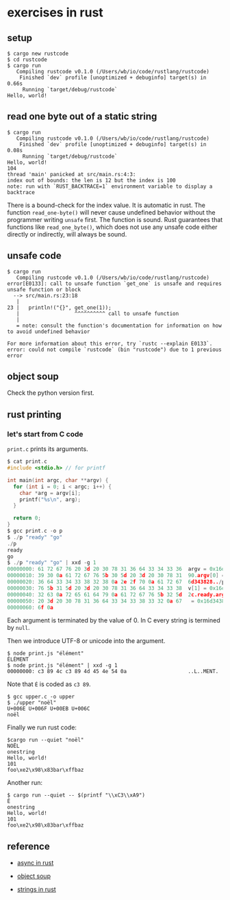 # exercises in rust

## setup

```
$ cargo new rustcode
$ cd rustcode
$ cargo run
   Compiling rustcode v0.1.0 (/Users/wb/io/code/rustlang/rustcode)
    Finished `dev` profile [unoptimized + debuginfo] target(s) in 0.66s
     Running `target/debug/rustcode`
Hello, world!
```

## read one byte out of a static string

```
$ cargo run
   Compiling rustcode v0.1.0 (/Users/wb/io/code/rustlang/rustcode)
    Finished `dev` profile [unoptimized + debuginfo] target(s) in 0.08s
     Running `target/debug/rustcode`
Hello, world!
104
thread 'main' panicked at src/main.rs:4:3:
index out of bounds: the len is 12 but the index is 100
note: run with `RUST_BACKTRACE=1` environment variable to display a backtrace
```

There is a bound-check for the index value. It is automatic in rust. The function ```read_one-byte()``` will never cause undefined behavior without the programmer writing ```unsafe``` first. The function is sound. Rust guarantees that functions like ```read_one_byte()```, which does not use any unsafe code either directly or indirectly, will always be sound.

## unsafe code

```
$ cargo run
   Compiling rustcode v0.1.0 (/Users/wb/io/code/rustlang/rustcode)
error[E0133]: call to unsafe function `get_one` is unsafe and requires unsafe function or block
  --> src/main.rs:23:18
   |
23 |   println!("{}", get_one(1));
   |                  ^^^^^^^^^^ call to unsafe function
   |
   = note: consult the function's documentation for information on how to avoid undefined behavior

For more information about this error, try `rustc --explain E0133`.
error: could not compile `rustcode` (bin "rustcode") due to 1 previous error
```

## object soup

Check the python version first.

## rust printing

### let's start from C code

```print.c``` prints its arguments.

```c
$ cat print.c 
#include <stdio.h> // for printf

int main(int argc, char **argv) {
  for (int i = 0; i < argc; i++) {
    char *arg = argv[i];
    printf("%s\n", arg);
  }

  return 0;
}
$ gcc print.c -o p
$ ./p "ready" "go"
./p
ready
go
$ ./p "ready" "go" | xxd -g 1
00000000: 61 72 67 76 20 3d 20 30 78 31 36 64 33 34 33 36  argv = 0x16d3436
00000010: 39 30 0a 61 72 67 76 5b 30 5d 20 3d 20 30 78 31  90.argv[0] = 0x1
00000020: 36 64 33 34 33 38 32 38 0a 2e 2f 70 0a 61 72 67  6d343828../p.arg
00000030: 76 5b 31 5d 20 3d 20 30 78 31 36 64 33 34 33 38  v[1] = 0x16d3438
00000040: 32 63 0a 72 65 61 64 79 0a 61 72 67 76 5b 32 5d  2c.ready.argv[2]
00000050: 20 3d 20 30 78 31 36 64 33 34 33 38 33 32 0a 67   = 0x16d343832.g
00000060: 6f 0a 
```

Each argument is terminated by the value of 0. In C every string is termined by ```null```.

Then we introduce UTF-8 or unicode into the argument.

```
$ node print.js "élément"
ÉLÉMENT
$ node print.js "élément" | xxd -g 1
00000000: c3 89 4c c3 89 4d 45 4e 54 0a                    ..L..MENT.
```

Note that ```É``` is coded as ```c3 89```.

```
$ gcc upper.c -o upper
$ ./upper "noël"
U+006E U+006F U+00EB U+006C 
noël
```

Finally we run rust code:

```
$cargo run --quiet "noël"
NOËL
onestring
Hello, world!
101
foo\xe2\x98\x83bar\xffbaz
```

Another run:

```
$ cargo run --quiet -- $(printf "\\xC3\\xA9")
É
onestring
Hello, world!
101
foo\xe2\x98\x83bar\xffbaz
```

## reference

* [async in rust](https://jacko.io/async_futures.html)

* [object soup](https://jacko.io/object_soup.html)

* [strings in rust](https://fasterthanli.me/articles/working-with-strings-in-rust)
